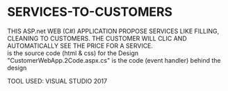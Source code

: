 # SERVICES-TO-CUSTOMERS
THIS ASP.net WEB (C#) APPLICATION PROPOSE SERVICES LIKE FILLING, CLEANING TO CUSTOMERS. THE CUSTOMER WILL CLIC AND AUTOMATICALLY SEE THE PRICE FOR A SERVICE.  
 is the source code (html & css) for the Design "CustomerWebApp.2Code.aspx.cs" is the code (event handler) behind the design

TOOL USED: VISUAL STUDIO 2017
